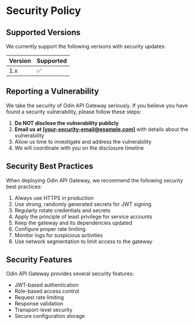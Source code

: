 # Security Policy

## Supported Versions

We currently support the following versions with security updates:

| Version | Supported          |
| ------- | ------------------ |
| 1.x     | :white_check_mark: |

## Reporting a Vulnerability

We take the security of Odin API Gateway seriously. If you believe you have found a security vulnerability, please follow these steps:

1. **Do NOT disclose the vulnerability publicly**
2. **Email us at [your-security-email@example.com]** with details about the vulnerability
3. Allow us time to investigate and address the vulnerability
4. We will coordinate with you on the disclosure timeline

## Security Best Practices

When deploying Odin API Gateway, we recommend the following security best practices:

1. Always use HTTPS in production
2. Use strong, randomly generated secrets for JWT signing
3. Regularly rotate credentials and secrets
4. Apply the principle of least privilege for service accounts
5. Keep the gateway and its dependencies updated
6. Configure proper rate limiting
7. Monitor logs for suspicious activities
8. Use network segmentation to limit access to the gateway

## Security Features

Odin API Gateway provides several security features:

- JWT-based authentication
- Role-based access control
- Request rate limiting
- Response validation
- Transport-level security
- Secure configuration storage
